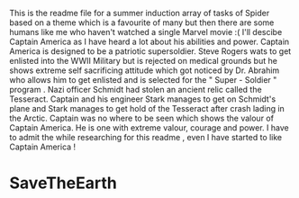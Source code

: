 This is the readme file for a summer induction array of tasks of Spider based on a theme which is a favourite of many but then there are some humans like me who haven't watched a single Marvel movie :( 
I'll descibe Captain America as I have heard a lot about his abilities and power.
Captain America is designed to be a patriotic supersoldier. Steve Rogers wats to get enlisted into the WWII Military but is rejected on medical grounds but he shows extreme self sacrificing attitude which got noticed by Dr. Abrahim who allows him to get enlisted and is selected for the " Super - Soldier " program . Nazi officer Schmidt had stolen an ancient relic called the Tesseract. Captain and his engineer Stark manages to get on Schmidt's plane and Stark manages to get hold of the Tesseract after crash lading in the Arctic. 
Captain was no where to be seen which shows the valour of Captain America. He is one with extreme valour, courage and power.
I have to admit the while researching for this readme , even I have started to like Captain America !

# SaveTheEarth
